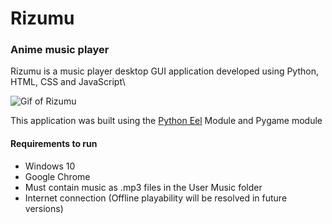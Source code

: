 # Rizumu #
### Anime music player ###

Rizumu is a music player desktop GUI application developed using Python, HTML, CSS and JavaScript\

![Gif of Rizumu](https://media.giphy.com/media/3qoJotnmOjzU6fgjrE/giphy.gif)

This application was built using the [Python Eel](https://github.com/ChrisKnott/Eel) Module and Pygame module

#### Requirements to run ####
- Windows 10
- Google Chrome
- Must contain music as .mp3 files in the User Music folder
- Internet connection (Offline playability will be resolved in future versions)
